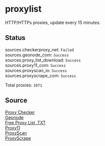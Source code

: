 # proxylist
HTTP/HTTPs proxies, update every 15 minutes.

## Status
sources.checkerproxy_net: `Failed`  
sources.geonode_com: `Success`  
sources.proxy_list_download: `Success`  
sources.proxy11_com: `Success`  
sources.proxyscan_io: `Success`  
sources.proxyscrape_com: `Success`  

Total proxies: `1071`

## Source
[Proxy Checker](https://checkerproxy.net)  
[Geonode](https://geonode.com)  
[Free Proxy List .TXT](https://www.proxy-list.download)  
[Proxy11](https://proxy11.com/)  
[ProxyScan](https://www.proxyscan.io)  
[ProxyScrape](https://proxyscrape.com)
